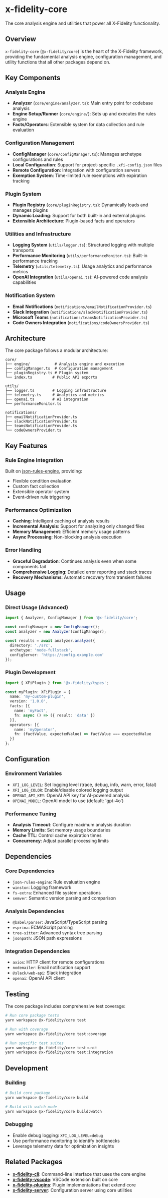 # x-fidelity-core

The core analysis engine and utilities that power all X-Fidelity functionality.

## Overview

`x-fidelity-core` (`@x-fidelity/core`) is the heart of the X-Fidelity framework, providing the fundamental analysis engine, configuration management, and utility functions that all other packages depend on.

## Key Components

### Analysis Engine
- **Analyzer** (`core/engine/analyzer.ts`): Main entry point for codebase analysis
- **Engine Setup/Runner** (`core/engine/`): Sets up and executes the rules engine
- **Facts/Operators**: Extensible system for data collection and rule evaluation

### Configuration Management
- **ConfigManager** (`core/configManager.ts`): Manages archetype configurations and rules
- **Local Configuration**: Support for project-specific `.xfi-config.json` files
- **Remote Configuration**: Integration with configuration servers
- **Exemption System**: Time-limited rule exemptions with expiration tracking

### Plugin System
- **Plugin Registry** (`core/pluginRegistry.ts`): Dynamically loads and manages plugins
- **Dynamic Loading**: Support for both built-in and external plugins
- **Extensible Architecture**: Plugin-based facts and operators

### Utilities and Infrastructure
- **Logging System** (`utils/logger.ts`): Structured logging with multiple transports
- **Performance Monitoring** (`utils/performanceMonitor.ts`): Built-in performance tracking
- **Telemetry** (`utils/telemetry.ts`): Usage analytics and performance metrics
- **OpenAI Integration** (`utils/openai.ts`): AI-powered code analysis capabilities

### Notification System
- **Email Notifications** (`notifications/emailNotificationProvider.ts`)
- **Slack Integration** (`notifications/slackNotificationProvider.ts`)
- **Microsoft Teams** (`notifications/teamsNotificationProvider.ts`)
- **Code Owners Integration** (`notifications/codeOwnersProvider.ts`)

## Architecture

The core package follows a modular architecture:

```
core/
├── engine/           # Analysis engine and execution
├── configManager.ts  # Configuration management
├── pluginRegistry.ts # Plugin system
└── index.ts         # Public API exports

utils/
├── logger.ts        # Logging infrastructure
├── telemetry.ts     # Analytics and metrics
├── openai.ts        # AI integration
└── performanceMonitor.ts

notifications/
├── emailNotificationProvider.ts
├── slackNotificationProvider.ts
├── teamsNotificationProvider.ts
└── codeOwnersProvider.ts
```

## Key Features

### Rule Engine Integration
Built on [json-rules-engine](https://github.com/CacheControl/json-rules-engine), providing:
- Flexible condition evaluation
- Custom fact collection
- Extensible operator system
- Event-driven rule triggering

### Performance Optimization
- **Caching**: Intelligent caching of analysis results
- **Incremental Analysis**: Support for analyzing only changed files
- **Memory Management**: Efficient memory usage patterns
- **Async Processing**: Non-blocking analysis execution

### Error Handling
- **Graceful Degradation**: Continues analysis even when some components fail
- **Comprehensive Logging**: Detailed error reporting and stack traces
- **Recovery Mechanisms**: Automatic recovery from transient failures

## Usage

### Direct Usage (Advanced)
```typescript
import { Analyzer, ConfigManager } from '@x-fidelity/core';

const configManager = new ConfigManager();
const analyzer = new Analyzer(configManager);

const results = await analyzer.analyze({
  directory: './src',
  archetype: 'node-fullstack',
  configServer: 'https://config.example.com'
});
```

### Plugin Development
```typescript
import { XFiPlugin } from '@x-fidelity/types';

const myPlugin: XFiPlugin = {
  name: 'my-custom-plugin',
  version: '1.0.0',
  facts: [{
    name: 'myFact',
    fn: async () => ({ result: 'data' })
  }],
  operators: [{
    name: 'myOperator',
    fn: (factValue, expectedValue) => factValue === expectedValue
  }]
};
```

## Configuration

### Environment Variables
- `XFI_LOG_LEVEL`: Set logging level (trace, debug, info, warn, error, fatal)
- `XFI_LOG_COLOR`: Enable/disable colored logging output
- `OPENAI_API_KEY`: OpenAI API key for AI-powered analysis
- `OPENAI_MODEL`: OpenAI model to use (default: 'gpt-4o')

### Performance Tuning
- **Analysis Timeout**: Configure maximum analysis duration
- **Memory Limits**: Set memory usage boundaries
- **Cache TTL**: Control cache expiration times
- **Concurrency**: Adjust parallel processing limits

## Dependencies

### Core Dependencies
- `json-rules-engine`: Rule evaluation engine
- `winston`: Logging framework
- `fs-extra`: Enhanced file system operations
- `semver`: Semantic version parsing and comparison

### Analysis Dependencies
- `@babel/parser`: JavaScript/TypeScript parsing
- `esprima`: ECMAScript parsing
- `tree-sitter`: Advanced syntax tree parsing
- `jsonpath`: JSON path expressions

### Integration Dependencies
- `axios`: HTTP client for remote configurations
- `nodemailer`: Email notification support
- `@slack/web-api`: Slack integration
- `openai`: OpenAI API client

## Testing

The core package includes comprehensive test coverage:

```bash
# Run core package tests
yarn workspace @x-fidelity/core test

# Run with coverage
yarn workspace @x-fidelity/core test:coverage

# Run specific test suites
yarn workspace @x-fidelity/core test:unit
yarn workspace @x-fidelity/core test:integration
```

## Development

### Building
```bash
# Build core package
yarn workspace @x-fidelity/core build

# Build with watch mode
yarn workspace @x-fidelity/core build:watch
```

### Debugging
- Enable debug logging: `XFI_LOG_LEVEL=debug`
- Use performance monitoring to identify bottlenecks
- Leverage telemetry data for optimization insights

## Related Packages

- **[x-fidelity-cli](./cli.md)**: Command-line interface that uses the core engine
- **[x-fidelity-vscode](../vscode-extension/overview.md)**: VSCode extension built on core
- **[x-fidelity-plugins](./plugins.md)**: Plugin implementations that extend core
- **[x-fidelity-server](./server.md)**: Configuration server using core utilities